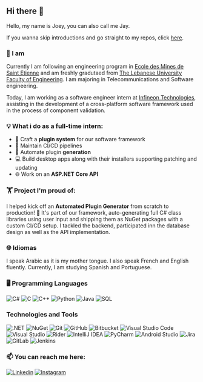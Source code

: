 ## Hi there 👋

Hello, my name is Joey, you can also call me Jay.

If you wanna skip introductions and go straight to my repos, click [here](https://github.com/khal0j?tab=repositories).

### 🙋 I am

Currently I am following an engineering program in [Ecole des Mines de Saint Etienne](https://www.mines-stetienne.fr/) and am freshly gradutaed from [The Lebanese University Faculty of Engineering](http://www.ulfg.ul.edu.lb/). I am majoring in Telecommunications and Software engineering.

Today, I am working as a software engineer intern at [Infineon Technologies](https://www.infineon.com/), assisting in the development of a cross-platform software framework used in the process of component validation.

### 💡 What i do as a full-time **intern**:
- 🧩 Craft a **plugin system** for our software framework
- 🚀 Maintain CI/CD pipelines
- 🔌 Automate plugin **generation**
- 💻 Build desktop apps along with their installers supporting patching and updating
- 🌐 Work on an **ASP.NET Core API**

### 🏋️ Project I'm proud of:

I helped kick off an **Automated Plugin Generator** from scratch to production! 🚀 It's part of our framework, auto-generating full C# class libraries using user input and shipping them as NuGet packages with a custom CI/CD setup. I tackled the backend, participated inn the  database design as well as the API implementation. 

### 🌐 Idiomas

I speak Arabic as it is my mother tongue. I also speak French and English fluently. Currently, I am studying Spanish and Portuguese.

### 🖥️ Programming Languages


![C#](https://img.shields.io/badge/-C%23-000000?style=flat&logo=c-sharp)
![C](https://img.shields.io/badge/-C-000000?style=flat&logo=c)
![C++](https://img.shields.io/badge/-C++-000000?style=flat&logo=c%2B%2B)
![Python](https://img.shields.io/badge/-Python-000000?style=flat&logo=python)
![Java](https://img.shields.io/badge/-Java-000000?style=flat&logo=java)
![SQL](https://img.shields.io/badge/-SQL-000000?style=flat&logo=postgresql)

### Technologies and Tools
![.NET](https://img.shields.io/badge/.NET-512BD4?logo=dotnet&logoColor=fff)
![NuGet](https://img.shields.io/badge/NuGet-004880?logo=nuget&logoColor=fff)
![Git](https://img.shields.io/badge/Git-F05032?logo=git&logoColor=fff)
![GitHub](https://img.shields.io/badge/GitHub-%23121011.svg?logo=github&logoColor=white)
![Bitbucket](https://img.shields.io/badge/Bitbucket-0052CC?logo=bitbucket&logoColor=fff)
![Visual Studio Code](https://custom-icon-badges.demolab.com/badge/Visual%20Studio%20Code-0078d7.svg?logo=vsc&logoColor=white)
![Visual Studio](https://custom-icon-badges.demolab.com/badge/Visual%20Studio-5C2D91.svg?&logo=visual-studio&logoColor=white)
![Rider](https://img.shields.io/badge/Rider-000?logo=rider&logoColor=fff)
![IntelliJ IDEA](https://img.shields.io/badge/-IntelliJ%20IDEA-000000?style=flat&logo=intellij-idea)
![PyCharm](https://img.shields.io/badge/PyCharm-000?logo=pycharm&logoColor=fff)
![Android Studio](https://img.shields.io/badge/-Android%20Studio-000000?style=flat&logo=android-studio)
![Jira](https://img.shields.io/badge/Jira-0052CC?logo=jira&logoColor=fff)
![GitLab](https://img.shields.io/badge/GitLab-0052CC?logo=gitlab)
![Jenkins](https://img.shields.io/badge/Jenkins-FFFFFF?logo=jenkins)



### 📫 You can reach me here:

[![Linkedin](https://img.shields.io/badge/-LinkedIn-000000?style=flat&logo=linkedin)](https://www.linkedin.com/in/joey-khalaf/)
[![Instagram](https://img.shields.io/badge/-Instagram-000000?style=flat&logo=instagram)](https://www.instagram.com/khall.af/)




